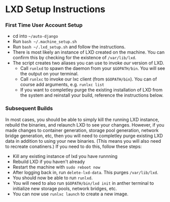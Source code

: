 # LXD Setup Instructions

### First Time User Account Setup

- cd into `~/auto-django`
- Run `bash ~/.machine_setup.sh`
- Run `bash ~/.lxd_setup.sh` and follow the instructions.
- There is most likely an instance of LXD created on the machine. You can confirm this by checking for the existence of `/var/lib/lxd`.
- The script creates two aliases you can use to invoke *our* version of LXD.
	- Call `runlxd` to spawn the daemon from your `$GOPATH/bin`. You will see the output on your terminal.
	- Call `runlxc` to invoke our lxc client (from `$GOPATH/bin`). You can of course add arguments, e.g. `runlxc list`
	- If you want to completley purge the existing installation of LXD from the system and reinstall your build, reference the instructions below.

### Subsequent Builds

In most cases, you should be able to simply kill the running LXD instance, rebuild the binaries, and relaunch LXD to see your changes. However, if you made changes to container generation, storage pool generation, network bridge generation, etc, then you will need to completley purge existing LXD data in addition to using your new binaries. (This means you will also need to recreate conatiners.) If you need to do this, follow these steps:
- Kill any existing instance of lxd you have runnning
- Rebuild LXD if you haven't already
- Restart the machine with `sudo reboot now`
- After logging back in, run `delete-lxd-data`. This purges `/var/lib/lxd`.
- You should now be able to run `runlxd`.
- You will need to also run `$GOPATH/bin/lxd init` in anther terminal to initialize new storage pools, network bridges, etc.
- You can now use `runlxc launch` to create a new image.